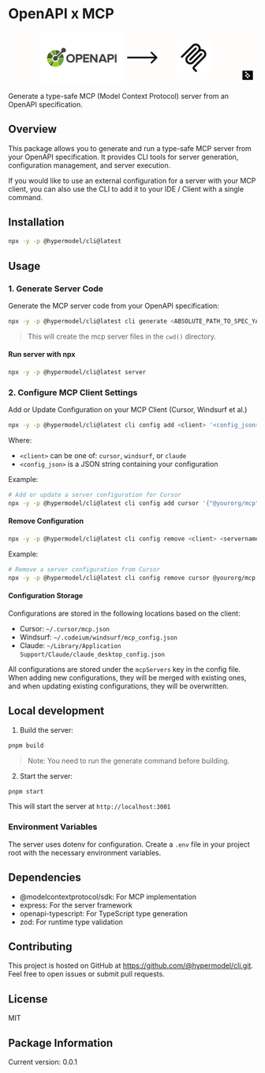 # OpenAPI x MCP

![OpenAPI-MCP Architecture](assets/openapi-mcp.png)

Generate a type-safe MCP (Model Context Protocol) server from an OpenAPI specification.

## Overview

This package allows you to generate and run a type-safe MCP server from your OpenAPI specification. It provides CLI tools for server generation, configuration management, and server execution.

If you would like to use an external configuration for a server with your MCP client, you can also use the CLI to add it to your IDE / Client with a single command. 

## Installation

```bash
npx -y -p @hypermodel/cli@latest
```

## Usage

### 1. Generate Server Code

Generate the MCP server code from your OpenAPI specification:

```bash
npx -y -p @hypermodel/cli@latest cli generate <ABSOLUTE_PATH_TO_SPEC_YAML_OR_JSON>
```

> This will create the mcp server files in the `cwd()` directory.

#### Run server with npx

```bash
npx -y -p @hypermodel/cli@latest server
```

### 2. Configure MCP Client Settings

Add or Update Configuration on your MCP Client (Cursor, Windsurf et al.)

```bash
npx -y -p @hypermodel/cli@latest cli config add <client> '<config_json>'
```

Where:
- `<client>` can be one of: `cursor`, `windsurf`, or `claude`
- `<config_json>` is a JSON string containing your configuration

Example:
```bash
# Add or update a server configuration for Cursor
npx -y -p @hypermodel/cli@latest cli config add cursor '{"@yourorg/mcp": {"url": "http://localhost:3000", "env": { "apiKey": "XXX" } } }'
```

#### Remove Configuration

```bash
npx -y -p @hypermodel/cli@latest cli config remove <client> <servername>
```

Example:
```bash
# Remove a server configuration from Cursor
npx -y -p @hypermodel/cli@latest cli config remove cursor @yourorg/mcp
```

#### Configuration Storage

Configurations are stored in the following locations based on the client:
- Cursor: `~/.cursor/mcp.json`
- Windsurf: `~/.codeium/windsurf/mcp_config.json`
- Claude: `~/Library/Application Support/Claude/claude_desktop_config.json`

All configurations are stored under the `mcpServers` key in the config file. When adding new configurations, they will be merged with existing ones, and when updating existing configurations, they will be overwritten.


## Local development

1. Build the server:
```bash
pnpm build
```

> Note: You need to run the generate command before building.

2. Start the server:
```bash
pnpm start
```

This will start the server at `http://localhost:3001`


### Environment Variables

The server uses dotenv for configuration. Create a `.env` file in your project root with the necessary environment variables.

## Dependencies

- @modelcontextprotocol/sdk: For MCP implementation
- express: For the server framework
- openapi-typescript: For TypeScript type generation
- zod: For runtime type validation

## Contributing

This project is hosted on GitHub at https://github.com/@hypermodel/cli.git. Feel free to open issues or submit pull requests.

## License

MIT

## Package Information

Current version: 0.0.1
